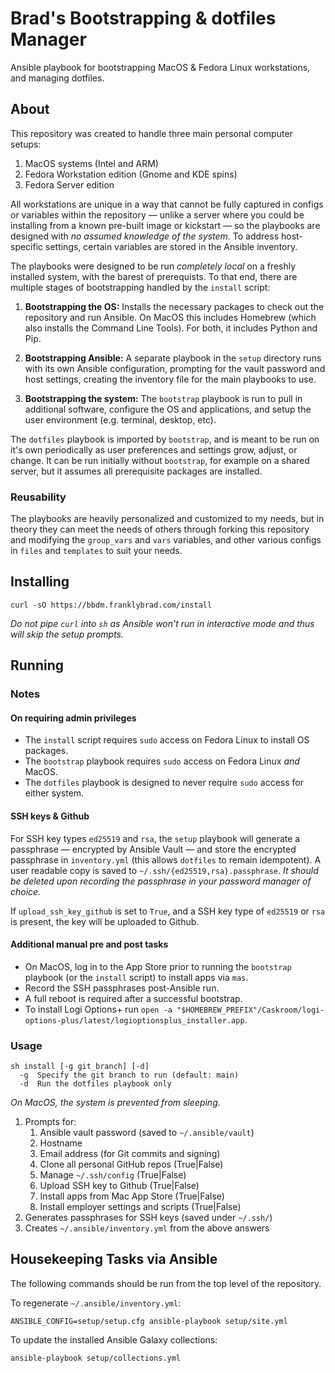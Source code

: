 # Brad's Bootstrapping & dotfiles Manager

Ansible playbook for bootstrapping MacOS & Fedora Linux workstations, and managing dotfiles.

## About

This repository was created to handle three main personal computer setups:

1. MacOS systems (Intel and ARM)
2. Fedora Workstation edition (Gnome and KDE spins)
3. Fedora Server edition

All workstations are unique in a way that cannot be fully captured in configs or variables within the repository — unlike a server where you could be installing from a known pre-built image or kickstart — so the playbooks are designed with *no assumed knowledge of the system*. To address host-specific settings, certain variables are stored in the Ansible inventory.

The playbooks were designed to be run *completely local* on a freshly installed system, with the barest of prerequists. To that end, there are multiple stages of bootstrapping handled by the `install` script:

1. **Bootstrapping the OS:** Installs the necessary packages to check out the repository and run Ansible. On MacOS this includes Homebrew (which also installs the Command Line Tools). For both, it includes Python and Pip.

2. **Bootstrapping Ansible:** A separate playbook in the `setup` directory runs with its own Ansible configuration, prompting for the vault password and host settings, creating the inventory file for the main playbooks to use.

3. **Bootstrapping the system:** The `bootstrap` playbook is run to pull in additional software, configure the OS and applications, and setup the user environment (e.g. terminal, desktop, etc).

The `dotfiles` playbook is imported by `bootstrap`, and is meant to be run on it's own periodically as user preferences and settings grow, adjust, or change. It can be run initially without `bootstrap`, for example on a shared server, but it assumes all prerequisite packages are installed.

### Reusability

The playbooks are heavily personalized and customized to my needs, but in theory they can meet the needs of others through forking this repository and modifying the `group_vars` and `vars` variables, and other various configs in `files` and `templates` to suit your needs.

## Installing

```shell
curl -sO https://bbdm.franklybrad.com/install
```

*Do not pipe `curl` into `sh` as Ansible won't run in interactive mode and thus will skip the setup prompts.*

## Running

### Notes

#### On requiring admin privileges

* The `install` script requires `sudo` access on Fedora Linux to install OS packages.
* The `bootstrap` playbook requires `sudo` access on Fedora Linux *and* MacOS.
* The `dotfiles` playbook is designed to never require `sudo` access for either system.

#### SSH keys & Github

For SSH key types `ed25519` and `rsa`, the `setup` playbook will generate a passphrase — encrypted by Ansible Vault — and store the encrypted passphrase in `inventory.yml` (this allows `dotfiles` to remain idempotent). A user readable copy is saved to `~/.ssh/{ed25519,rsa}.passphrase`. *It should be deleted upon recording the passphrase in your password manager of choice.*

If `upload_ssh_key_github` is set to `True`, and a SSH key type of `ed25519` or `rsa` is present, the key will be uploaded to Github.

#### Additional manual pre and post tasks

* On MacOS, log in to the App Store prior to running the `bootstrap` playbook (or the `install` script) to install apps via `mas`.
* Record the SSH passphrases post-Ansible run.
* A full reboot is required after a successful bootstrap.
* To install Logi Options+ run `open -a "$HOMEBREW_PREFIX"/Caskroom/logi-options-plus/latest/logioptionsplus_installer.app`.

### Usage

```text
sh install [-g git_branch] [-d]
  -g  Specify the git branch to run (default: main)
  -d  Run the dotfiles playbook only
```

*On MacOS, the system is prevented from sleeping.*

1. Prompts for:
    1. Ansible vault password (saved to `~/.ansible/vault`)
    2. Hostname
    3. Email address (for Git commits and signing)
    4. Clone all personal GitHub repos (True|False)
    5. Manage `~/.ssh/config` (True|False)
    6. Upload SSH key to Github (True|False)
    7. Install apps from Mac App Store (True|False)
    8. Install employer settings and scripts (True|False)
2. Generates passphrases for SSH keys (saved under `~/.ssh/`)
3. Creates `~/.ansible/inventory.yml` from the above answers

## Housekeeping Tasks via Ansible

The following commands should be run from the top level of the repository.

To regenerate `~/.ansible/inventory.yml`:

```shell
ANSIBLE_CONFIG=setup/setup.cfg ansible-playbook setup/site.yml
```

To update the installed Ansible Galaxy collections:

```shell
ansible-playbook setup/collections.yml
```
